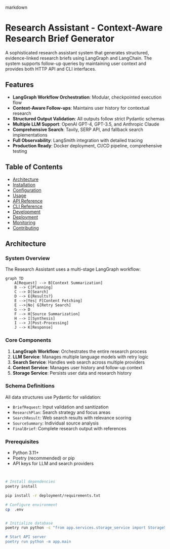 markdown
# Research Assistant - Context-Aware Research Brief Generator

A sophisticated research assistant system that generates structured, evidence-linked research briefs using LangGraph and LangChain. The system supports follow-up queries by maintaining user context and provides both HTTP API and CLI interfaces.

## Features

- **LangGraph Workflow Orchestration**: Modular, checkpointed execution flow
- **Context-Aware Follow-ups**: Maintains user history for contextual research
- **Structured Output Validation**: All outputs follow strict Pydantic schemas
- **Multiple LLM Support**: OpenAI GPT-4, GPT-3.5, and Anthropic Claude
- **Comprehensive Search**: Tavily, SERP API, and fallback search implementations
- **Full Observability**: LangSmith integration with detailed tracing
- **Production Ready**: Docker deployment, CI/CD pipeline, comprehensive testing

## Table of Contents

- [Architecture](#architecture)
- [Installation](#installation)
- [Configuration](#configuration)
- [Usage](#usage)
- [API Reference](#api-reference)
- [CLI Reference](#cli-reference)
- [Development](#development)
- [Deployment](#deployment)
- [Monitoring](#monitoring)
- [Contributing](#contributing)

## Architecture

### System Overview

The Research Assistant uses a multi-stage LangGraph workflow:

```mermaid
graph TD
    A[Request] --> B[Context Summarization]
    B --> C[Planning]
    C --> D[Search]
    D --> E{Results?}
    E -->|Yes| F[Content Fetching]
    E -->|No| G[Retry Search]
    G --> D
    F --> H[Source Summarization]
    H --> I[Synthesis]
    I --> J[Post-Processing]
    J --> K[Response]
```

### Core Components

1. **LangGraph Workflow**: Orchestrates the entire research process
2. **LLM Service**: Manages multiple language models with retry logic
3. **Search Service**: Handles web search across multiple providers
4. **Context Service**: Manages user history and follow-up context
5. **Storage Service**: Persists user data and research history

### Schema Definitions

All data structures use Pydantic for validation:

- `BriefRequest`: Input validation and sanitization
- `ResearchPlan`: Search strategy and focus areas
- `SearchResult`: Web search results with relevance scoring
- `SourceSummary`: Individual source analysis
- `FinalBrief`: Complete research output with references


### Prerequisites

- Python 3.11+
- Poetry (recommended) or pip
- API keys for LLM and search providers



```bash


# Install dependencies
poetry install

pip install -r deployment/requirements.txt

# Configure environment
cp  .env


# Initialize database
poetry run python -c "from app.services.storage_service import StorageService; import asyncio; asyncio.run(StorageService().initialize())

# Start API server
poetry run python -m app.main
```